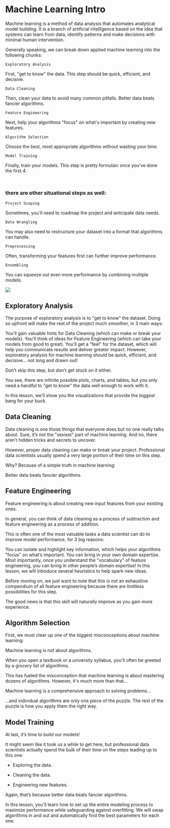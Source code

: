 #  Machine Learning Intro 
Machine learning is a method of data analysis that automates analytical model building. It is a branch of artificial intelligence based on the idea that systems can learn from data, identify patterns and make decisions with minimal human intervention.

Generally speaking, we can break down applied machine learning into the following chunks:




`Exploratory Analysis`

First, "get to know" the data. This step should be quick, efficient, and decisive.


``Data Cleaning``

Then, clean your data to avoid many common pitfalls. Better data beats fancier algorithms.


`Feature Engineering`

Next, help your algorithms "focus" on what's important by creating new features.


`Algorithm Selection`

Choose the best, most appropriate algorithms without wasting your time.


`Model Training`

Finally, train your models. This step is pretty formulaic once you've done the first 4.

` `

### there are other situational steps as well:

`Project Scoping`

Sometimes, you'll need to roadmap the project and anticipate data needs.


`Data Wrangling`

You may also need to restructure your dataset into a format that algorithms can handle.


`Preprocessing`

Often, transforming your features first can further improve performance.


`Ensembling`

You can squeeze out even more performance by combining multiple models.

![](https://elitedatascience.com/wp-content/uploads/2018/05/What-Goes-Into-a-Successful-Model.jpg)
##  Exploratory Analysis 


The purpose of exploratory analysis is to "get to know" the dataset. Doing so upfront will make the rest of the project much smoother, in 3 main ways:

You’ll gain valuable hints for Data Cleaning (which can make or break your models).
You’ll think of ideas for Feature Engineering (which can take your models from good to great).
You’ll get a "feel" for the dataset, which will help you communicate results and deliver greater impact.
However, exploratory analysis for machine learning should be quick, efficient, and decisive... not long and drawn out!

Don’t skip this step, but don’t get stuck on it either.

You see, there are infinite possible plots, charts, and tables, but you only need a handful to "get to know" the data well enough to work with it.

In this lesson, we'll show you the visualizations that provide the biggest bang for your buck.

## Data Cleaning

Data cleaning is one those things that everyone does but no one really talks about. Sure, it’s not the "sexiest" part of machine learning. And no, there aren’t hidden tricks and secrets to uncover.

However, proper data cleaning can make or break your project. Professional data scientists usually spend a very large portion of their time on this step.

Why? Because of a simple truth in machine learning:

Better data beats fancier algorithms.


##  Feature Engineering
Feature engineering is about creating new input features from your existing ones.

In general, you can think of data cleaning as a process of subtraction and feature engineering as a process of addition.

This is often one of the most valuable tasks a data scientist can do to improve model performance, for 3 big reasons:

You can isolate and highlight key information, which helps your algorithms "focus" on what’s important.
You can bring in your own domain expertise.
Most importantly, once you understand the "vocabulary" of feature engineering, you can bring in other people’s domain expertise!
In this lesson, we will introduce several heuristics to help spark new ideas.

Before moving on, we just want to note that this is not an exhaustive compendium of all feature engineering because there are limitless possibilities for this step.

The good news is that this skill will naturally improve as you gain more experience.

## Algorithm Selection
First, we must clear up one of the biggest misconceptions about machine learning:

Machine learning is not about algorithms.

When you open a textbook or a university syllabus, you'll often be greeted by a grocery list of algorithms.

This has fueled the misconception that machine learning is about mastering dozens of algorithms. However, it's much more than that...

Machine learning is a comprehensive approach to solving problems...

...and individual algorithms are only one piece of the puzzle. The rest of the puzzle is how you apply them the right way.

## Model Training 

At last, it’s time to build our models!

It might seem like it took us a while to get here, but professional data scientists actually spend the bulk of their time on the steps leading up to this one:

+ Exploring the data.

+ Cleaning the data.

+ Engineering new features.

Again, that’s because better data beats fancier algorithms.

In this lesson, you'll learn how to set up the entire modeling process to maximize performance while safeguarding against overfitting. We will swap algorithms in and out and automatically find the best parameters for each one.



#